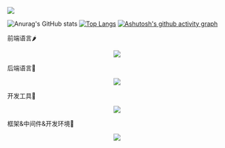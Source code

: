 <p>
  <img src="https://capsule-render.vercel.app/api?type=venom&color=0:EEFF00,100:a82da8&height=200&section=header&text=MaplePlus%20Github&fontColor=55ff55&fontSize=90&&animation=fadeIn&&textBg=false&stroke=00FFFF&strokeWidth=3" />
</p>

![Anurag's GitHub stats](https://github-readme-stats.vercel.app/api?username=mapleplus&count_private=true&show_icons=true&theme=yeblu&rank_icon=github&&line_height=55&include_all_commits=true&number_formatshort=short&border_radius=4.5)
[![Top Langs](https://github-readme-stats.vercel.app/api/top-langs/?username=mapleplus&theme=ambient_gradient&layout=pie&card_width=380)](https://github.com/anuraghazra/github-readme-stats)
[![Ashutosh's github activity graph](https://github-readme-activity-graph.vercel.app/graph?username=mapleplus&theme=merko&area=true&hide_border=true&radius=5&grid=false&bg_color=000031&days=30)](https://github.com/ashutosh00710/github-readme-activity-graph)

<p>前端语言🌶️</p>
<p align="center">
  <a href="https://skillicons.dev">
    <img src="https://skillicons.dev/icons?i=html,css,js,ts" />
  </a>
</p>
<p>后端语言🌟</p>
<p align="center">
  <a href="https://skillicons.dev">
    <img src="https://skillicons.dev/icons?i=c,cpp,java,go" />
  </a>
</p>
<p>开发工具🤯</p>
<p align="center">
  <a href="https://skillicons.dev">
    <img src="https://skillicons.dev/icons?i=idea,vscode" />
  </a>
</p>
<p>框架&中间件&开发环境🍁</p>
<p align="center">
  <a href="https://skillicons.dev">
    <img src="https://skillicons.dev/icons?i=vue,spring,redis,mysql,elasticsearch,rocket,linux,docker,kubernetes" />
  </a>
</p>


